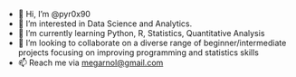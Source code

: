 - 👋 Hi, I’m @pyr0x90
- 👀 I’m interested in Data Science and Analytics.
- 🌱 I’m currently learning Python, R, Statistics, Quantitative Analysis
- 💞️ I’m looking to collaborate on a diverse range of beginner/intermediate projects focusing on improving programming and statistics skills
- 📫 Reach me via megarnol@gmail.com

<!---
pyr0x90/pyr0x90 is a ✨ special ✨ repository because its `README.md` (this file) appears on your GitHub profile.
You can click the Preview link to take a look at your changes.
--->
